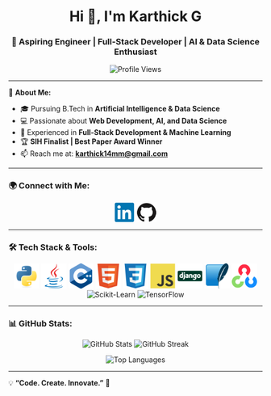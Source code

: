 <h1 align="center">Hi 👋, I'm Karthick G</h1>
<h3 align="center">🚀 Aspiring Engineer | Full-Stack Developer | AI & Data Science Enthusiast</h3>

<p align="center">
  <img src="https://komarev.com/ghpvc/?username=karthick-11-ai&label=Profile%20views&color=0e75b6&style=flat" alt="Profile Views" />
</p>

---

🌟 **About Me:**
- 🎓 Pursuing B.Tech in **Artificial Intelligence & Data Science**
- 💻 Passionate about **Web Development, AI, and Data Science**
- 🚀 Experienced in **Full-Stack Development & Machine Learning**
- 🏆 **SIH Finalist | Best Paper Award Winner**
- 📫 Reach me at: **karthick14mm@gmail.com**

---

### 🌍 Connect with Me:
<p align="center">
  <a href="https://linkedin.com/in/karthickg" target="blank"><img align="center" src="https://raw.githubusercontent.com/devicons/devicon/master/icons/linkedin/linkedin-original.svg" alt="LinkedIn" height="40" width="40" /></a>
  <a href="https://github.com/karthick-11-ai" target="blank"><img align="center" src="https://raw.githubusercontent.com/devicons/devicon/master/icons/github/github-original.svg" alt="GitHub" height="40" width="40" /></a>
</p>

---

### 🛠️ Tech Stack & Tools:
<p align="center">
  <img src="https://raw.githubusercontent.com/devicons/devicon/master/icons/python/python-original.svg" alt="Python" width="50" height="50"/>
  <img src="https://raw.githubusercontent.com/devicons/devicon/master/icons/java/java-original.svg" alt="Java" width="50" height="50"/>
  <img src="https://raw.githubusercontent.com/devicons/devicon/master/icons/cplusplus/cplusplus-original.svg" alt="C++" width="50" height="50"/>
  <img src="https://raw.githubusercontent.com/devicons/devicon/master/icons/html5/html5-original.svg" alt="HTML" width="50" height="50"/>
  <img src="https://raw.githubusercontent.com/devicons/devicon/master/icons/css3/css3-original.svg" alt="CSS" width="50" height="50"/>
  <img src="https://raw.githubusercontent.com/devicons/devicon/master/icons/javascript/javascript-original.svg" alt="JavaScript" width="50" height="50"/>
  <img src="https://raw.githubusercontent.com/devicons/devicon/master/icons/django/django-original.svg" alt="Django" width="50" height="50"/>
  <img src="https://raw.githubusercontent.com/devicons/devicon/master/icons/sqlite/sqlite-original.svg" alt="SQLite" width="50" height="50"/>
  <img src="https://raw.githubusercontent.com/devicons/devicon/master/icons/opencv/opencv-original.svg" alt="OpenCV" width="50" height="50"/>
  <img src="https://upload.wikimedia.org/wikipedia/commons/0/05/Scikit_learn_logo_small.svg" alt="Scikit-Learn" width="50" height="50"/>
  <img src="https://www.vectorlogo.zone/logos/tensorflow/tensorflow-icon.svg" alt="TensorFlow" width="50" height="50"/>
</p>

---

### 📊 GitHub Stats:
<p align="center">
  <img src="https://github-readme-stats.vercel.app/api?username=karthick-11-ai&show_icons=true&theme=radical" alt="GitHub Stats" width="50%" />
  <img src="https://github-readme-streak-stats.herokuapp.com/?user=karthick-11-ai&theme=radical" alt="GitHub Streak" width="50%" />
</p>

<p align="center">
  <img src="https://github-readme-stats.vercel.app/api/top-langs?username=karthick-11-ai&layout=compact&theme=radical" alt="Top Languages" width="50%" />
</p>

---

💡 **“Code. Create. Innovate.”** 🚀
